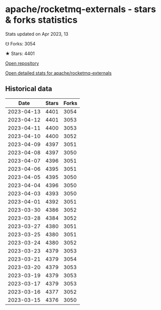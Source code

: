# apache/rocketmq-externals - stars & forks statistics

Stats updated on Apr 2023, 13

☋ Forks: 3054

★ Stars: 4401

[Open repository](https://github.com/apache/rocketmq-externals)

[Open detailed stats for apache/rocketmq-externals](https://reviewgithub.com/rep/apache/rocketmq-externals)

## Historical data
| Date | Stars | Forks |
|------|-------|-------|
| 2023-04-13 | 4401 | 3054 | 
| 2023-04-12 | 4401 | 3053 | 
| 2023-04-11 | 4400 | 3053 | 
| 2023-04-10 | 4400 | 3052 | 
| 2023-04-09 | 4397 | 3051 | 
| 2023-04-08 | 4397 | 3050 | 
| 2023-04-07 | 4396 | 3051 | 
| 2023-04-06 | 4395 | 3051 | 
| 2023-04-05 | 4395 | 3050 | 
| 2023-04-04 | 4396 | 3050 | 
| 2023-04-03 | 4393 | 3050 | 
| 2023-04-01 | 4392 | 3051 | 
| 2023-03-30 | 4386 | 3052 | 
| 2023-03-28 | 4384 | 3052 | 
| 2023-03-27 | 4380 | 3051 | 
| 2023-03-25 | 4380 | 3051 | 
| 2023-03-24 | 4380 | 3052 | 
| 2023-03-23 | 4379 | 3053 | 
| 2023-03-21 | 4379 | 3054 | 
| 2023-03-20 | 4379 | 3053 | 
| 2023-03-19 | 4379 | 3053 | 
| 2023-03-17 | 4379 | 3053 | 
| 2023-03-16 | 4377 | 3052 | 
| 2023-03-15 | 4376 | 3050 | 

